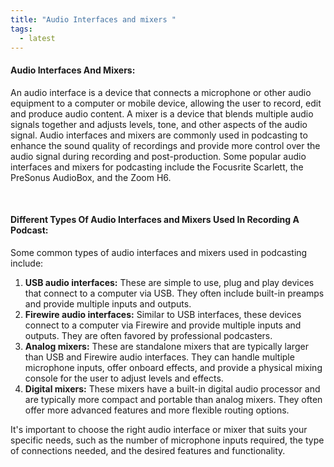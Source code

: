 ```yaml
---
title: "Audio Interfaces and mixers "
tags:
  - latest
---
```


#### Audio Interfaces And Mixers:

<p className="text-md">
An audio interface is a device that connects a microphone or other audio equipment to a computer or mobile device, allowing the user to record, edit and produce audio content. A mixer is a device that blends multiple audio signals together and adjusts levels, tone, and other aspects of the audio signal. Audio interfaces and mixers are commonly used in podcasting to enhance the sound quality of recordings and provide more control over the audio signal during recording and post-production. Some popular audio interfaces and mixers for podcasting include the Focusrite Scarlett, the PreSonus AudioBox, and the Zoom H6.</p>

<br>

#### Different Types Of Audio Interfaces and Mixers Used In Recording A Podcast:

<p className="text-md">Some common types of audio interfaces and mixers used in podcasting include:</p>

1. **USB audio interfaces:** These are simple to use, plug and play devices that connect to a computer via USB. They often include built-in preamps and provide multiple inputs and outputs.
1. **Firewire audio interfaces:** Similar to USB interfaces, these devices connect to a computer via Firewire and provide multiple inputs and outputs. They are often favored by professional podcasters.
1. **Analog mixers:** These are standalone mixers that are typically larger than USB and Firewire audio interfaces. They can handle multiple microphone inputs, offer onboard effects, and provide a physical mixing console for the user to adjust levels and effects.
1. **Digital mixers:** These mixers have a built-in digital audio processor and are typically more compact and portable than analog mixers. They often offer more advanced features and more flexible routing options.

<p className="text-md">It's important to choose the right audio interface or mixer that suits your specific needs, such as the number of microphone inputs required, the type of connections needed, and the desired features and functionality.</p>

